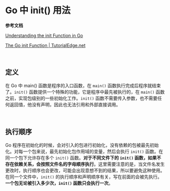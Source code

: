 # Go 中 init() 用法

**参考文档**

[Understanding the init Function in Go](https://www.developer.com/languages/inti-function-golang/)

[The Go init Function | TutorialEdge.net](https://tutorialedge.net/golang/the-go-init-function/)

&emsp;

## 定义

在 Go 中 main() 函数是程序的入口函数，在 `main()` 函数执行完成后程序就结束了。`init()` 函数提供一个特殊的功能，它是程序中最先被执行的，在 `main()` 函数之前，实现包级别的一些初始化工作。`init()` 函数不需要传入参数，也不需要任何返回值，他没有声明，因此也无法引用和外部直接调用。

&emsp;

## 执行顺序

Go 程序在初始化的时候，会对引入的包进行初始化，没有依赖的包被最先初始化。对每一个包来说，最先初始化包作用域的变量，然后会执行 `init()` 函数。在同一个包下允许存在多个 `init()` 函数。**对于不同文件下的 `init()` 函数，如果不存在依赖关系，会按照文件名的字母顺序执行**。这里需要注意的是，当文件名发生更改时，执行顺序也会更改，可能会出现意想不到的结果，所以要避免这种使用。在同一个文件中，`init()` 的执行顺序和声明顺序有关，写在前面的会被先执行。**一个包无论被引入多少次，`init()` 函数只会执行一次**。


